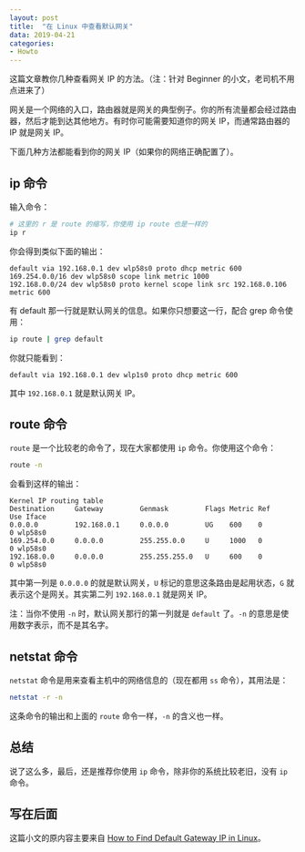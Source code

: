 ```yaml
---
layout: post
title:  "在 Linux 中查看默认网关"
data: 2019-04-21
categories:
- Howto
---
```


这篇文章教你几种查看网关 IP 的方法。（注：针对 Beginner 的小文，老司机不用点进来了）

网关是一个网络的入口，路由器就是网关的典型例子。你的所有流量都会经过路由器，然后才能到达其他地方。有时你可能需要知道你的网关 IP，而通常路由器的 IP 就是网关 IP。

下面几种方法都能看到你的网关 IP（如果你的网络正确配置了）。


## ip 命令

输入命令：

``` bash
# 这里的 r 是 route 的缩写，你使用 ip route 也是一样的
ip r
```

你会得到类似下面的输出：

```
default via 192.168.0.1 dev wlp58s0 proto dhcp metric 600 
169.254.0.0/16 dev wlp58s0 scope link metric 1000 
192.168.0.0/24 dev wlp58s0 proto kernel scope link src 192.168.0.106 metric 600
```

有 default 那一行就是默认网关的信息。如果你只想要这一行，配合 grep 命令使用：

``` bash
ip route | grep default
```

你就只能看到：

```
default via 192.168.0.1 dev wlp1s0 proto dhcp metric 600
```

其中 `192.168.0.1` 就是默认网关 IP。


## route 命令

`route` 是一个比较老的命令了，现在大家都使用 `ip` 命令。你使用这个命令：

``` bash
route -n
```

会看到这样的输出：

```
Kernel IP routing table
Destination     Gateway         Genmask         Flags Metric Ref    Use Iface
0.0.0.0         192.168.0.1     0.0.0.0         UG    600    0        0 wlp58s0
169.254.0.0     0.0.0.0         255.255.0.0     U     1000   0        0 wlp58s0
192.168.0.0     0.0.0.0         255.255.255.0   U     600    0        0 wlp58s0
```

其中第一列是 `0.0.0.0` 的就是默认网关，`U` 标记的意思这条路由是起用状态，`G` 就表示这个是网关。其实第二列 `192.168.0.1` 就是网关 IP。

注：当你不使用 `-n` 时，默认网关那行的第一列就是 `default` 了。`-n` 的意思是使用数字表示，而不是其名字。


## netstat 命令

`netstat` 命令是用来查看主机中的网络信息的（现在都用 `ss` 命令），其用法是：

``` bash
netstat -r -n
```

这条命令的输出和上面的 `route` 命令一样，`-n` 的含义也一样。


## 总结

说了这么多，最后，还是推荐你使用 `ip` 命令，除非你的系统比较老旧，没有 `ip` 命令。


## 写在后面

这篇小文的原内容主要来自 [How to Find Default Gateway IP in Linux](https://linuxhandbook.com/find-gateway-linux/)。